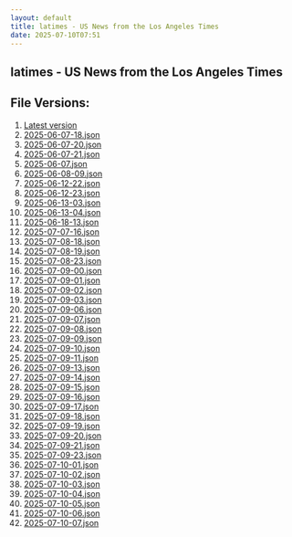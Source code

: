 ```yaml
---
layout: default
title: latimes - US News from the Los Angeles Times
date: 2025-07-10T07:51
---
```


## latimes - US News from the Los Angeles Times

<div id="data-chart"></div>
<div id="data-table"></div>
<script>
document.addEventListener('DOMContentLoaded', function(){
  document.getElementById('data-table').textContent = 'This source isn't supported for tables yet.';
});
</script>

## File Versions:
1. [Latest version](./latest.json)
2. [2025-06-07-18.json](./2025-06-07-18.json)
3. [2025-06-07-20.json](./2025-06-07-20.json)
4. [2025-06-07-21.json](./2025-06-07-21.json)
5. [2025-06-07.json](./2025-06-07.json)
6. [2025-06-08-09.json](./2025-06-08-09.json)
7. [2025-06-12-22.json](./2025-06-12-22.json)
8. [2025-06-12-23.json](./2025-06-12-23.json)
9. [2025-06-13-03.json](./2025-06-13-03.json)
10. [2025-06-13-04.json](./2025-06-13-04.json)
11. [2025-06-18-13.json](./2025-06-18-13.json)
12. [2025-07-07-16.json](./2025-07-07-16.json)
13. [2025-07-08-18.json](./2025-07-08-18.json)
14. [2025-07-08-19.json](./2025-07-08-19.json)
15. [2025-07-08-23.json](./2025-07-08-23.json)
16. [2025-07-09-00.json](./2025-07-09-00.json)
17. [2025-07-09-01.json](./2025-07-09-01.json)
18. [2025-07-09-02.json](./2025-07-09-02.json)
19. [2025-07-09-03.json](./2025-07-09-03.json)
20. [2025-07-09-06.json](./2025-07-09-06.json)
21. [2025-07-09-07.json](./2025-07-09-07.json)
22. [2025-07-09-08.json](./2025-07-09-08.json)
23. [2025-07-09-09.json](./2025-07-09-09.json)
24. [2025-07-09-10.json](./2025-07-09-10.json)
25. [2025-07-09-11.json](./2025-07-09-11.json)
26. [2025-07-09-13.json](./2025-07-09-13.json)
27. [2025-07-09-14.json](./2025-07-09-14.json)
28. [2025-07-09-15.json](./2025-07-09-15.json)
29. [2025-07-09-16.json](./2025-07-09-16.json)
30. [2025-07-09-17.json](./2025-07-09-17.json)
31. [2025-07-09-18.json](./2025-07-09-18.json)
32. [2025-07-09-19.json](./2025-07-09-19.json)
33. [2025-07-09-20.json](./2025-07-09-20.json)
34. [2025-07-09-21.json](./2025-07-09-21.json)
35. [2025-07-09-23.json](./2025-07-09-23.json)
36. [2025-07-10-01.json](./2025-07-10-01.json)
37. [2025-07-10-02.json](./2025-07-10-02.json)
38. [2025-07-10-03.json](./2025-07-10-03.json)
39. [2025-07-10-04.json](./2025-07-10-04.json)
40. [2025-07-10-05.json](./2025-07-10-05.json)
41. [2025-07-10-06.json](./2025-07-10-06.json)
42. [2025-07-10-07.json](./2025-07-10-07.json)
